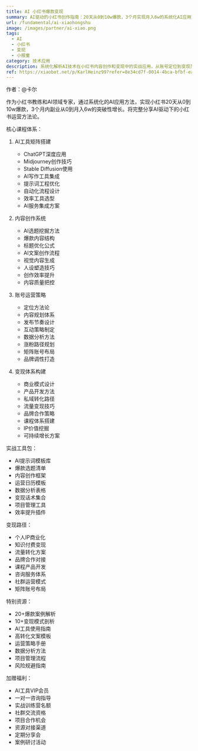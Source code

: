 ```yaml
---
title: AI 小红书爆款变现
summary: AI驱动的小红书创作指南：20天从0到10w爆款，3个月实现月入6w的系统化AI应用方法论，助你打造高效的内容创作与变现体系
url: /fundamental/ai-xiaohongshu
image: /images/partner/ai-xiao.png
tags:
  - AI
  - 小红书
  - 变现
  - 小报童
category: 技术应用
description: 系统化解析AI技术在小红书内容创作和变现中的实战应用，从账号定位到变现落地的全流程指导，帮助创作者实现快速增长。
ref: https://xiaobot.net/p/KarlHeinz99?refer=8e34cd7f-0014-4bca-bfbf-ea155de7c005
---
```


作者：@卡尔

作为小红书教练和AI领域专家，通过系统化的AI应用方法，实现小红书20天从0到10w爆款，3个月内副业从0到月入6w的突破性增长。将完整分享AI驱动下的小红书运营方法论。

核心课程体系：

1. AI工具矩阵搭建
   - ChatGPT深度应用
   - Midjourney创作技巧
   - Stable Diffusion使用
   - AI写作工具集成
   - 提示词工程优化
   - 自动化流程设计
   - 效率工具选型
   - AI服务集成方案

2. 内容创作系统
   - AI选题挖掘方法
   - 爆款内容结构
   - 标题优化公式
   - AI文案创作流程
   - 视觉内容生成
   - 人设塑造技巧
   - 创作效率提升
   - 内容质量把控

3. 账号运营策略
   - 定位方法论
   - 内容规划体系
   - 发布节奏设计
   - 互动策略制定
   - 数据分析方法
   - 涨粉路径规划
   - 矩阵账号布局
   - 品牌调性打造

4. 变现体系构建
   - 商业模式设计
   - 产品开发方法
   - 私域转化路径
   - 流量变现技巧
   - 品牌合作策略
   - 课程体系搭建
   - IP价值挖掘
   - 可持续增长方案

实战工具包：
- AI提示词模板库
- 爆款选题清单
- 内容创作框架
- 运营日历模板
- 数据分析表格
- 变现话术集合
- 项目管理工具
- 效率提升插件

变现路径：
- 个人IP商业化
- 知识付费变现
- 流量转化方案
- 品牌合作对接
- 课程产品开发
- 咨询服务体系
- 社群运营模式
- 矩阵账号布局

特别资源：
- 20+爆款案例解析
- 10+变现模式剖析
- AI工具使用指南
- 高转化文案模板
- 运营策略手册
- 数据分析方法
- 项目管理流程
- 风险规避指南

加赠福利：
- AI工具VIP会员
- 一对一咨询指导
- 实战训练营名额
- 社群交流资格
- 项目合作机会
- 资源对接渠道
- 定期分享会
- 案例研讨活动
